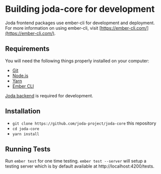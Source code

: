 # Building joda-core for development

Joda frontend packages use ember-cli for development and deployment.
For more information on using ember-cli, visit [https://ember-cli.com/](https://ember-cli.com/).

## Requirements
You will need the following things properly installed on your computer:
* [Git](https://git-scm.com)
* [Node.js](https://nodejs.org)
* [Yarn](https://yarnpkg.com)
* [Ember CLI](https://ember-cli.com)

[Joda backend](https://github.com/joda-project/joda-backend)
is required for development.

## Installation
* `git clone https://github.com/joda-project/joda-core` this repository
* `cd joda-core`
* `yarn install`

## Running Tests
Run `ember test` for one time testing. `ember test --server` will setup
a testing server which is by default available at http://localhost:4200/tests.
